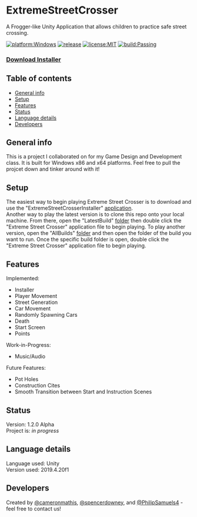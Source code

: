 # ExtremeStreetCrosser
A Frogger-like Unity Application that allows children to practice safe street crossing.

[![platform:Windows](https://img.shields.io/badge/platform-Windows-lightgrey)](https://www.microsoft.com/en-us/store/b/windows?activetab=tab%3ashopwindows10)
[![release](https://img.shields.io/github/v/release/cameronmathis/ExtremeStreetCrosser)](https://github.com/cameronmathis/ExtremeStreetCrosser/releases/tag/v1.2.0A)
[![license:MIT](https://img.shields.io/github/license/cameronmathis/ExtremeStreetCrosser)](LICENSE)
[![build:Passing](https://img.shields.io/badge/build-Passing-brightgreen)](https://github.com/cameronmathis/ExtremeStreetCrosser/tree/main/LatestBuild)

### [Download Installer](https://github.com/cameronmathis/ExtremeStreetCrosser/raw/main/ExtremeStreetCrosserInstaller.exe)

## Table of contents
* [General info](#general-info)
* [Setup](#setup)
* [Features](#features)
* [Status](#status)
* [Language details](#Language-details)
* [Developers](#developers)

## General info
This is a project I collaborated on for my Game Design and Development class. It is built for Windows x86 and x64 platforms. Feel free to pull the projcet down and tinker around with it!

## Setup
The easiest way to begin playing Extreme Street Crosser is to download and use the "ExtremeStreetCrosserInstaller" [application](https://github.com/cameronmathis/ExtremeStreetCrosser/blob/main/ExtremeStreetCrosserInstaller.exe). </br>
Another way to play the latest version is to clone this repo onto your local machine. From there, open the "LatestBuild" [folder](https://github.com/cameronmathis/ExtremeStreetCrosser/tree/main/LatestBuild) then double click the "Extreme Street Crosser" application file to begin playing. To play another version, open the "AllBuilds" [folder](https://github.com/cameronmathis/ExtremeStreetCrosser/tree/main/AllBuilds) and then open the folder of the build you want to run. Once the specific build folder is open, double click the "Extreme Street Crosser" application file to begin playing. <br/>

## Features
Implemented:
* Installer
* Player Movement
* Street Generation
* Car Movement
* Randomly Spawning Cars
* Death
* Start Screen
* Points

Work-in-Progress:
* Music/Audio

Future Features:
* Pot Holes
* Construction Cites
* Smooth Transition between Start and Instruction Scenes

## Status
Version: 1.2.0 Alpha</br>
Project is: _in progress_

## Language details
Language used: Unity </br>
Version used: 2019.4.20f1

## Developers
Created by [@cameronmathis](https://github.com/cameronmathis/), [@spencerdowney](https://github.com/spencerdowney), and [@PhilipSamuels4](https://github.com/PhilipSamuels4) - feel free to contact us!
